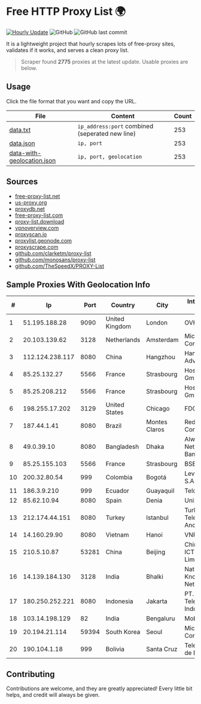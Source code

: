 
# Free HTTP Proxy List 🌍

[![Hourly Update](https://github.com/mertguvencli/http-proxy-list/actions/workflows/main.yml/badge.svg?branch=main)](https://github.com/mertguvencli/http-proxy-list/actions/workflows/main.yml)
![GitHub](https://img.shields.io/github/license/mertguvencli/http-proxy-list)
![GitHub last commit](https://img.shields.io/github/last-commit/mertguvencli/http-proxy-list)

It is a lightweight project that hourly scrapes lots of free-proxy sites, validates if it works, and serves a clean proxy list.


> Scraper found **2775** proxies at the latest update. Usable proxies are below.

## Usage

Click the file format that you want and copy the URL.


|File|Content|Count|
|----|-------|-----|
|[data.txt](https://raw.githubusercontent.com/mertguvencli/http-proxy-list/main/proxy-list/data.txt)|`ip_address:port` combined (seperated new line)|253|
|[data.json](https://raw.githubusercontent.com/mertguvencli/http-proxy-list/main/proxy-list/data.json)|`ip, port`|253|
|[data-with-geolocation.json](https://raw.githubusercontent.com/mertguvencli/http-proxy-list/main/proxy-list/data-with-geolocation.json)|`ip, port, geolocation`|253|

## Sources

* [free-proxy-list.net](https://free-proxy-list.net)
* [us-proxy.org](https://www.us-proxy.org)
* [proxydb.net](http://proxydb.net)
* [free-proxy-list.com](https://free-proxy-list.com/?page=&port=&type%5B%5D=http&type%5B%5D=https&up_time=0&search=Search)
* [proxy-list.download](https://www.proxy-list.download/HTTP)
* [vpnoverview.com](https://vpnoverview.com/privacy/anonymous-browsing/free-proxy-servers)
* [proxyscan.io](https://www.proxyscan.io)
* [proxylist.geonode.com](https://proxylist.geonode.com/api/proxy-list?limit=300&page=1&sort_by=lastChecked&sort_type=desc&protocols=http,https)
* [proxyscrape.com](https://api.proxyscrape.com/v2/?request=displayproxies&protocol=http&timeout=10000&country=all&ssl=all&anonymity=all)
* [github.com/clarketm/proxy-list](https://raw.githubusercontent.com/clarketm/proxy-list/master/proxy-list-raw.txt)
* [github.com/monosans/proxy-list](https://raw.githubusercontent.com/monosans/proxy-list/main/proxies/http.txt)
* [github.com/TheSpeedX/PROXY-List](https://raw.githubusercontent.com/TheSpeedX/PROXY-List/master/http.txt)


## Sample Proxies With Geolocation Info

|#|Ip|Port|Country|City|Internet Service Provider|
|-|--|----|-------|----|-------------------------|
|1|51.195.188.28|9090|United Kingdom|London|OVH SAS|
|2|20.103.139.62|3128|Netherlands|Amsterdam|Microsoft Corporation|
|3|112.124.238.117|8080|China|Hangzhou|Hangzhou Alibaba Advertising Co|
|4|85.25.132.27|5566|France|Strasbourg|Host Europe GmbH|
|5|85.25.208.212|5566|France|Strasbourg|Host Europe GmbH|
|6|198.255.17.202|3129|United States|Chicago|FDCservers.net|
|7|187.44.1.41|8080|Brazil|Montes Claros|Rede Brasileira de Comunicacao S/A|
|8|49.0.39.10|8080|Bangladesh|Dhaka|Always On Network Bangladesh Ltd.|
|9|85.25.155.103|5566|France|Strasbourg|BSB-SERVICE|
|10|200.32.80.54|999|Colombia|Bogotá|Level 3 Colombia S.A|
|11|186.3.9.210|999|Ecuador|Guayaquil|Telconet S.A|
|12|85.62.10.94|8080|Spain|Denia|Uni2 1|
|13|212.174.44.151|8080|Turkey|Istanbul|Turk Telekomunikasyon Anonim Sirketi|
|14|14.160.29.90|8080|Vietnam|Hanoi|VNPT-VNNIC|
|15|210.5.10.87|53281|China|Beijing|China Enterprise ICT Solutions Limited|
|16|14.139.184.130|3128|India|Bhalki|National Knowledge Network|
|17|180.250.252.221|8080|Indonesia|Jakarta|PT. Telekomunikasi Indonesia|
|18|103.14.198.129|82|India|Bengaluru|Mobiwalkers|
|19|20.194.21.114|59394|South Korea|Seoul|Microsoft Corporation|
|20|190.104.1.18|999|Bolivia|Santa Cruz|Telefónica Celular de Bolivia S.A.|



## Contributing

Contributions are welcome, and they are greatly appreciated! Every
little bit helps, and credit will always be given.

